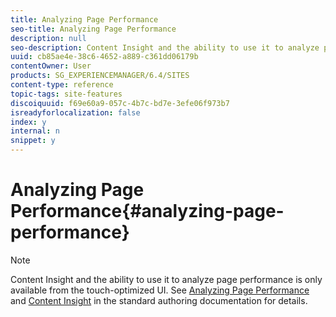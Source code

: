 ```yaml
---
title: Analyzing Page Performance
seo-title: Analyzing Page Performance
description: null
seo-description: Content Insight and the ability to use it to analyze page performance is only available from the touch-optimized UI.
uuid: cb85ae4e-38c6-4652-a889-c361dd06179b
contentOwner: User
products: SG_EXPERIENCEMANAGER/6.4/SITES
content-type: reference
topic-tags: site-features
discoiquuid: f69e60a9-057c-4b7c-bd7e-3efe06f973b7
isreadyforlocalization: false
index: y
internal: n
snippet: y
---
```


# Analyzing Page Performance{#analyzing-page-performance}

>[!NOTE]
>
>Content Insight and the ability to use it to analyze page performance is only available from the touch-optimized UI. See [Analyzing Page Performance](../../authoring/using/ci-analyze.md) and [Content Insight](../../authoring/using/content-insights.md) in the standard authoring documentation for details.

